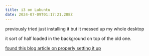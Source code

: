 ```yaml
---
title: i3 on Lubuntu
date: 2024-07-09T01:17:21.288Z
---
```

previously tried just installing it but it messed up my whole desktop

it sort of half loaded in the background on top of the old one.

[found this blog article on properly setting it up](https://feeblenerd.blogspot.com/2016/08/walkthrough-for-lubuntu-with-i3-tiling.html)